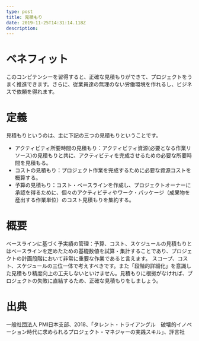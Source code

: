 ```yaml
---
type: post
title: 見積もり
date: 2019-11-25T14:31:14.118Z
description:
---
```

# ベネフィット

このコンピテンシーを習得すると、正確な見積もりができて、プロジェクトをうまく推進できます。さらに、従業員達の無理のない労働環境を作れるし、ビジネスで依頼を得れます。

# 定義

見積もりというのは、主に下記の三つの見積もりということです。

* アクティビティ所要時間の見積もり：アクティビティ資源(必要となる作業リソース)の見積もりと共に、アクティビティを完成させるための必要な所要時間を見積もる。
* コストの見積もり：プロジェクト作業を完成するために必要な資源コストを概算する。
* 予算の見積もり：コスト・ベースラインを作成し、プロジェクトオーナーに承認を得るために、個々のアクティビティやワーク・パッケージ（成果物を産出する作業単位）のコスト見積もりを集約する。

# 概要

ベースラインに基づく予実績の管理：予算、コスト、スケジュールの見積もりとはベースラインを定めたための基礎数値を試算・集計することであり、プロジェクトの計画段階において非常に重要な作業であると言えます。
スコープ、コスト、スケジュールの三位一体で考えすべきです。また「段階的詳細化」を意識した見積もり精度向上の工夫しないといけません。見積もりに根拠がなければ、プロジェクトの失敗に直結するため、正確な見積もりをしましょう。

# 出典

一般社団法人 PMI日本支部、2018、「タレント・トライアングル　破壊的イノベーション時代に求められるプロジェクト・マネジャーの実践スキル」、評言社
